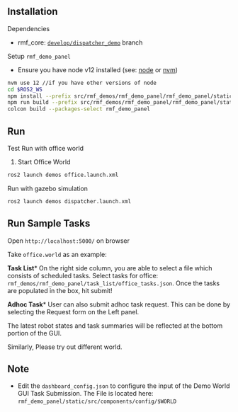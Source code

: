 ## Installation
Dependencies
 - rmf_core: [`develop/dispatcher_demo`](https://github.com/osrf/rmf_demos/tree/develop/dispatcher_demo) branch

Setup `rmf_demo_panel`
- Ensure you have node v12 installed (see: [node](https://nodejs.org/en/download/package-manager/) or [nvm](https://github.com/nvm-sh/nvm))
```bash
nvm use 12 //if you have other versions of node
cd $ROS2_WS
npm install --prefix src/rmf_demos/rmf_demo_panel/rmf_demo_panel/static/
npm run build --prefix src/rmf_demos/rmf_demo_panel/rmf_demo_panel/static/
colcon build --packages-select rmf_demo_panel
```

## Run 
Test Run with office world

1. Start Office World
```bash
ros2 launch demos office.launch.xml
```

Run with gazebo simulation
```bash
ros2 launch demos dispatcher.launch.xml
```

## Run Sample Tasks

Open `http://localhost:5000/` on browser

Take `office.world` as an example:

**Task List***
On the right side column, you are able to select a file which consists of scheduled 
tasks. Select tasks for office: `rmf_demos/rmf_demo_panel/task_list/office_tasks.json`. 
Once the tasks are populated in the box, hit submit!

**Adhoc Task***
User can also submit adhoc task request. This can be done by selecting the 
Request form on the Left panel.

The latest robot states and task summaries will be reflected at the bottom portion of the GUI.

Similarly, Please try out different world.

## Note

- Edit the `dashboard_config.json` to configure the input of the Demo World GUI Task Submission.
The File is located here: `rmf_demo_panel/static/src/components/config/$WORLD`
